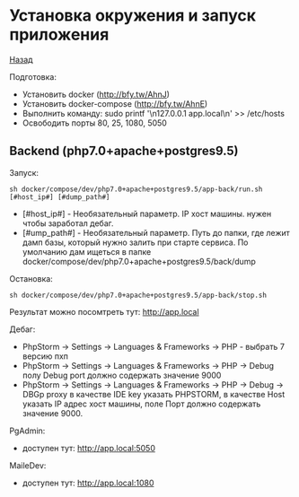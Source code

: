 # Установка окружения и запуск приложения

[Назад](/README.md)

Подготовка:
- Установить docker (http://bfy.tw/AhnJ)
- Установить docker-compose (http://bfy.tw/AhnE)
- Выполнить команду: sudo printf '\n127.0.0.1   app.local\n' >> /etc/hosts
- Освободить порты 80, 25, 1080, 5050

## Backend (php7.0+apache+postgres9.5)

Запуск:

```sh docker/compose/dev/php7.0+apache+postgres9.5/app-back/run.sh [#host_ip#] [#dump_path#]```

 - [#host_ip#] - Необязательный параметр. IP хост машины. нужен чтобы заработал дебаг.
 - [#ump_path#] - Необязательный параметр. Путь до папки, где лежит дамп базы, 
 который нужно залить при старте сервиса. По умолчанию дам ищеться в папке 
 docker/compose/dev/php7.0+apache+postgres9.5/back/dump 

Остановка:

```sh docker/compose/dev/php7.0+apache+postgres9.5/app-back/stop.sh``` 

Результат можно посомтреть тут: http://app.local

Дебаг:
- PhpStorm -> Settings -> Languages & Frameworks -> PHP - выбрать 7 версию пхп
- PhpStorm -> Settings -> Languages & Frameworks -> PHP -> Debug полу Debug port должно содержать значение 9000
- PhpStorm -> Settings -> Languages & Frameworks -> PHP -> Debug -> DBGp proxy
в качестве IDE key указать PHPSTORM, 
в качестве Host указать IP адрес хост машины, 
поле Порт должно содержать значение 9000.

PgAdmin:
- доступен тут: http://app.local:5050

MaileDev:
- доступен тут: http://app.local:1080
